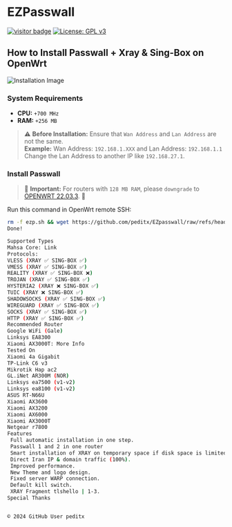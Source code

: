 # EZPasswall
[![visitor badge](https://img.shields.io/badge/Chat%20on-Telegram-blue.svg)](https://t.me/peditx) [![License: GPL v3](https://img.shields.io/badge/License-GPLv3-blue.svg)](https://www.gnu.org/licenses/gpl-3.0)

## How to Install Passwall + Xray & Sing-Box on OpenWrt

![Installation Image]([https://pars-space.ir/wp-content/uploads/2023/09/v2ray-openwrt.jpg](https://github.com/peditx/iranIPS/blob/ffce5c185aecd61f1d92d100593ceecb2b905235/.files/lowspc/main/photo_2024-10-27_20-03-44.jpg))

### System Requirements

- **CPU:** `+700 MHz `
- **RAM:** `+256 MB `

> ⚠ **Before Installation:** Ensure that `Wan Address` and `Lan Address` are not the same.  
> **Example:** Wan Address: `192.168.1.XXX` and Lan Address: `192.168.1.1`   
> Change the Lan Address to another IP like `192.168.27.1`.

### Install Passwall

> 🔴 **Important:** For routers with `128 MB RAM`, please `downgrade` to [OPENWRT 22.03.3](https://archive.openwrt.org/releases/22.03.3/targets/). 🔴

Run this command in OpenWrt remote SSH:

```bash
rm -f ezp.sh && wget https://github.com/peditx/EZpasswall/raw/refs/heads/main/ezp.sh && chmod 777 ezp.sh && sh ezp.sh
Done!

Supported Types
Mahsa Core: Link
Protocols:
VLESS (XRAY ✅ SING-BOX ✅)
VMESS (XRAY ✅ SING-BOX ✅)
REALITY (XRAY ✅ SING-BOX ❌)
TROJAN (XRAY ✅ SING-BOX ✅)
HYSTERIA2 (XRAY ❌ SING-BOX ✅)
TUIC (XRAY ❌ SING-BOX ✅)
SHADOWSOCKS (XRAY ✅ SING-BOX ✅)
WIREGUARD (XRAY ✅ SING-BOX ✅)
SOCKS (XRAY ✅ SING-BOX ✅)
HTTP (XRAY ✅ SING-BOX ✅)
Recommended Router
Google WiFi (Gale)
Linksys EA8300
Xiaomi AX3000T: More Info
Tested On
Xiaomi 4a Gigabit
TP-Link C6 v3
Mikrotik Hap ac2
GL.iNet AR300M (NOR)
Linksys ea7500 (v1-v2)
Linksys ea8100 (v1-v2)
ASUS RT-N66U
Xiaomi AX3600
Xiaomi AX3200
Xiaomi AX6000
Xiaomi AX3000T
Netgear r7800
Features
 Full automatic installation in one step.
 Passwall 1 and 2 in one router
 Smart installation of XRAY on temporary space if disk space is limited.
 Direct Iran IP & domain traffic (100%).
 Improved performance.
 New Theme and logo design.
 Fixed server WARP connection.
 Default kill switch.
 XRAY Fragment tlshello | 1-3.
Special Thanks


© 2024 GitHub User peditx
